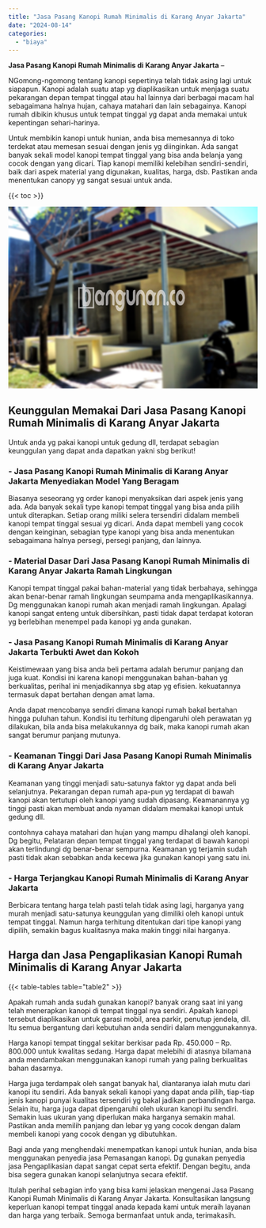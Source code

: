 ```yaml
---
title: "Jasa Pasang Kanopi Rumah Minimalis di Karang Anyar Jakarta"
date: "2024-08-14"
categories: 
  - "biaya"
---
```


**Jasa Pasang Kanopi Rumah Minimalis di Karang Anyar Jakarta** –

NGomong-ngomong tentang kanopi sepertinya telah tidak asing lagi untuk siapapun. Kanopi adalah suatu atap yg diaplikasikan untuk menjaga suatu pekarangan depan tempat tinggal atau hal lainnya dari berbagai macam hal sebagaimana halnya hujan, cahaya matahari dan lain sebagainya. Kanopi rumah dibikin khusus untuk tempat tinggal yg dapat anda memakai untuk kepentingan sehari-harinya.

Untuk membikin kanopi untuk hunian, anda bisa memesannya di toko terdekat atau memesan sesuai dengan jenis yg diinginkan. Ada sangat banyak sekali model kanopi tempat tinggal yang bisa anda belanja yang cocok dengan yang dicari. Tiap kanopi memiliki kelebihan sendiri-sendiri, baik dari aspek material yang digunakan, kualitas, harga, dsb. Pastikan anda menentukan canopy yg sangat sesuai untuk anda.

{{< toc >}}

![Jasa Pasang Kanopi Rumah Minimalis di Karang Anyar Jakarta](/images/harga-kanopi-minimalis-11.png)

## Keunggulan Memakai Dari Jasa Pasang Kanopi Rumah Minimalis di Karang Anyar Jakarta

Untuk anda yg pakai kanopi untuk gedung dll, terdapat sebagian keunggulan yang dapat anda dapatkan yakni sbg berikut!

### \- Jasa Pasang Kanopi Rumah Minimalis di Karang Anyar Jakarta Menyediakan Model Yang Beragam

Biasanya seseorang yg order kanopi menyaksikan dari aspek jenis yang ada. Ada banyak sekali type kanopi tempat tinggal yang bisa anda pilih untuk diterapkan. Setiap orang miliki selera tersendiri didalam membeli kanopi tempat tinggal sesuai yg dicari. Anda dapat membeli yang cocok dengan keinginan, sebagian type kanopi yang bisa anda menentukan sebagaimana halnya persegi, persegi panjang, dan lainnya.

### \- Material Dasar Dari Jasa Pasang Kanopi Rumah Minimalis di Karang Anyar Jakarta Ramah Lingkungan

Kanopi tempat tinggal pakai bahan-material yang tidak berbahaya, sehingga akan benar-benar ramah lingkungan seumpama anda mengaplikasikannya. Dg menggunakan kanopi rumah akan menjadi ramah lingkungan. Apalagi kanopi sangat enteng untuk dibersihkan, pasti tidak dapat terdapat kotoran yg berlebihan menempel pada kanopi yg anda gunakan.

### \- Jasa Pasang Kanopi Rumah Minimalis di Karang Anyar Jakarta Terbukti Awet dan Kokoh

Keistimewaan yang bisa anda beli pertama adalah berumur panjang dan juga kuat. Kondisi ini karena kanopi menggunakan bahan-bahan yg berkualitas, perihal ini menjadikannya sbg atap yg efisien. kekuatannya termasuk dapat bertahan dengan amat lama.

Anda dapat mencobanya sendiri dimana kanopi rumah bakal bertahan hingga puluhan tahun. Kondisi itu terhitung dipengaruhi oleh perawatan yg dilakukan, bila anda bisa melakukannya dg baik, maka kanopi rumah akan sangat berumur panjang mutunya.

### \- Keamanan Tinggi Dari Jasa Pasang Kanopi Rumah Minimalis di Karang Anyar Jakarta

Keamanan yang tinggi menjadi satu-satunya faktor yg dapat anda beli selanjutnya. Pekarangan depan rumah apa-pun yg terdapat di bawah kanopi akan tertutupi oleh kanopi yang sudah dipasang. Keamanannya yg tinggi pasti akan membuat anda nyaman didalam memakai kanopi untuk gedung dll.

contohnya cahaya matahari dan hujan yang mampu dihalangi oleh kanopi. Dg begitu, Pelataran depan tempat tinggal yang terdapat di bawah kanopi akan terlindungi dg benar-benar sempurna. Keamanan yg terjamin sudah pasti tidak akan sebabkan anda kecewa jika gunakan kanopi yang satu ini.

### \- Harga Terjangkau Kanopi Rumah Minimalis di Karang Anyar Jakarta

Berbicara tentang harga telah pasti telah tidak asing lagi, harganya yang murah menjadi satu-satunya keunggulan yang dimiliki oleh kanopi untuk tempat tinggal. Namun harga terhitung ditentukan dari tipe kanopi yang dipilih, semakin bagus kualitasnya maka makin tinggi nilai harganya.

## Harga dan Jasa Pengaplikasian Kanopi Rumah Minimalis di Karang Anyar Jakarta

{{< table-tables table="table2" >}}

Apakah rumah anda sudah gunakan kanopi? banyak orang saat ini yang telah menerapkan kanopi di tempat tinggal nya sendiri. Apakah kanopi tersebut diaplikasikan untuk garasi mobil, area parkir, penutup jendela, dll. Itu semua bergantung dari kebutuhan anda sendiri dalam menggunakannya.

Harga kanopi tempat tinggal sekitar berkisar pada Rp. 450.000 – Rp. 800.000 untuk kwalitas sedang. Harga dapat melebihi di atasnya bilamana anda mendambakan menggunakan kanopi rumah yang paling berkualitas bahan dasarnya.

Harga juga terdampak oleh sangat banyak hal, diantaranya ialah mutu dari kanopi itu sendiri. Ada banyak sekali kanopi yang dapat anda pilih, tiap-tiap jenis kanopi punyai kualitas tersendiri yg bakal jadikan perbandingan harga. Selain itu, harga juga dapat dipengaruhi oleh ukuran kanopi itu sendiri. Semakin luas ukuran yang diperlukan maka harganya semakin mahal. Pastikan anda memilih panjang dan lebar yg yang cocok dengan dalam membeli kanopi yang cocok dengan yg dibutuhkan.

Bagi anda yang menghendaki menempatkan kanopi untuk hunian, anda bisa menggunakan penyedia jasa Pemasangan kanopi. Dg gunakan penyedia jasa Pengaplikasian dapat sangat cepat serta efektif. Dengan begitu, anda bisa segera gunakan kanopi selanjutnya secara efektif.

Itulah perihal sebagian info yang bisa kami jelaskan mengenai Jasa Pasang Kanopi Rumah Minimalis di Karang Anyar Jakarta. Konsultasikan langsung keperluan kanopi tempat tinggal anada kepada kami untuk meraih layanan dan harga yang terbaik. Semoga bermanfaat untuk anda, terimakasih.
